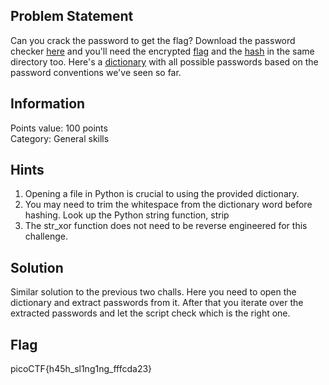 <h2> Problem Statement </h2>
Can you crack the password to get the flag?
Download the password checker <a href = 'https://artifacts.picoctf.net/c/81/level5.py'>here</a> and you'll need the encrypted <a href = 'https://artifacts.picoctf.net/c/81/level5.flag.txt.enc'>flag</a> and the <a href = 'https://artifacts.picoctf.net/c/81/level5.hash.bin'>hash</a> in the same directory too. Here's a <a href = 'https://artifacts.picoctf.net/c/81/dictionary.txt'>dictionary</a> with all possible passwords based on the password conventions we've seen so far.
<h2> Information </h2>
Points value: 100 points<br>
Category: General skills
<h2> Hints </h2>
<ol>
<li>Opening a file in Python is crucial to using the provided dictionary.</li>
<li>You may need to trim the whitespace from the dictionary word before hashing. Look up the Python string function, strip</li>
<li>The str_xor function does not need to be reverse engineered for this challenge.</li>
</ol>
<h2> Solution </h2>
Similar solution to the previous two challs. Here you need to open the dictionary and extract passwords from it. After that you iterate over the extracted passwords and let the script check which is the right one.
<h2> Flag </h2>
picoCTF{h45h_sl1ng1ng_fffcda23}
